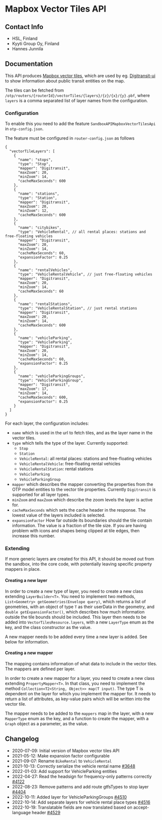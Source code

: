 # Mapbox Vector Tiles API

## Contact Info

- HSL, Finland
- Kyyti Group Oy, Finland
- Hannes Junnila

## Documentation

This API produces [Mapbox vector tiles](https://docs.mapbox.com/vector-tiles/reference/), which are
used by eg. [Digitransit-ui](https://github.com/HSLdevcom/digitransit-ui) to show information about
public transit entities on the map.

The tiles can be fetched from `/otp/routers/{routerId}/vectorTiles/{layers}/{z}/{x}/{y}.pbf`,
where `layers` is a comma separated list of layer names from the configuration.

### Configuration

To enable this you need to add the feature `SandboxAPIMapboxVectorTilesApi` in `otp-config.json`.

The feature must be configured in `router-config.json` as follows

```
{
  "vectorTileLayers": [
    {
      "name": "stops",
      "type": "Stop",
      "mapper": "Digitransit",
      "maxZoom": 20,
      "minZoom": 14,
      "cacheMaxSeconds": 600
    },
    {
      "name": "stations",
      "type": "Station",
      "mapper": "Digitransit",
      "maxZoom": 20,
      "minZoom": 12,
      "cacheMaxSeconds": 600
    },
    {
      "name": "citybikes",
      "type": "VehicleRental", // all rental places: stations and free-floating vehicles
      "mapper": "Digitransit",
      "maxZoom": 20,
      "minZoom": 14,
      "cacheMaxSeconds": 60,
      "expansionFactor": 0.25
    },
    {
      "name": "rentalVehicles",
      "type": "VehicleRentalVehicle", // just free-floating vehicles
      "mapper": "Digitransit",
      "maxZoom": 20,
      "minZoom": 14,
      "cacheMaxSeconds": 60
    },
    {
      "name": "rentalStations",
      "type": "VehicleRentalStation", // just rental stations
      "mapper": "Digitransit",
      "maxZoom": 20,
      "minZoom": 14,
      "cacheMaxSeconds": 600
    },
    {
      "name": "vehicleParking",
      "type": "VehicleParking",
      "mapper": "Digitransit",
      "maxZoom": 20,
      "minZoom": 14,
      "cacheMaxSeconds": 60,
      "expansionFactor": 0.25
    },
    {
      "name": "vehicleParkingGroups",
      "type": "VehicleParkingGroup",
      "mapper": "Digitransit",
      "maxZoom": 17,
      "minZoom": 14,
      "cacheMaxSeconds": 600,
      "expansionFactor": 0.25
    }
  ]
}
```

For each layer, the configuration includes:

- `name` which is used in the url to fetch tiles, and as the layer name in the vector tiles.
- `type` which tells the type of the layer. Currently supported:
    - `Stop`
    - `Station`
    - `VehicleRental`: all rental places: stations and free-floating vehicles
    - `VehicleRentalVehicle`: free-floating rental vehicles
    - `VehicleRentalStation`: rental stations
    - `VehicleParking`
    - `VehicleParkingGroup`
- `mapper` which describes the mapper converting the properties from the OTP model entities to the
  vector tile properties. Currently `Digitransit` is supported for all layer types.
- `minZoom` and `maxZoom` which describe the zoom levels the layer is active for.
- `cacheMaxSeconds` which sets the cache header in the response. The lowest value of the layers
  included is selected.
- `expansionFactor` How far outside its boundaries should the tile contain information. The value is
  a fraction of the tile size. If you are having problem with icons and shapes being clipped at tile
  edges, then increase this number.

### Extending

If more generic layers are created for this API, it should be moved out from the sandbox, into the
core code, with potentially leaving specific property mappers in place.

#### Creating a new layer

In order to create a new type of layer, you need to create a new class extending `LayerBuilder<T>`.
You need to implement two methods, `List<Geometry> getGeometries(Envelope query)`, which returns a
list of geometries, with an object of type `T` as their userData in the geometry,
and `double getExpansionFactor()`, which describes how much information outside the tile bounds
should be included. This layer then needs to be added into `VectorTilesResource.layers`, with a
new `LayerType` enum as the key, and the class constructor as the value.

A new mapper needs to be added every time a new layer is added. See below for information.

#### Creating a new mapper

The mapping contains information of what data to include in the vector tiles. The mappers are
defined per layer.

In order to create a new mapper for a layer, you need to create a new class
extending `PropertyMapper<T>`. In that class, you need to implement the
method `Collection<T2<String, Object>> map(T input)`. The type T is dependent on the layer for which
you implement the mapper for. It needs to return a list of attributes, as key-value pairs which will
be written into the vector tile.

The mapper needs to be added to the `mappers` map in the layer, with a new `MapperType` enum as the
key, and a function to create the mapper, with a `Graph` object as a parameter, as the value.

## Changelog

- 2020-07-09: Initial version of Mapbox vector tiles API
- 2021-05-12: Make expansion factor configurable
- 2021-09-07: Rename `BikeRental` to `VehicleRental`
- 2021-10-13: Correctly serialize the vehicle rental name [#3648](https://github.com/opentripplanner/OpenTripPlanner/pull/3648)
- 2022-01-03: Add support for VehicleParking entities
- 2022-04-27: Read the headsign for frequency-only patterns correctly [#4122](https://github.com/opentripplanner/OpenTripPlanner/pull/4122)
- 2022-08-23: Remove patterns and add route gtfsTypes to stop layer [#4404](https://github.com/opentripplanner/OpenTripPlanner/pull/4404)
- 2022-10-11: Added layer for VehicleParkingGroups [#4510](https://github.com/opentripplanner/OpenTripPlanner/pull/4510)
- 2022-10-14: Add separate layers for vehicle rental place types [#4516](https://github.com/opentripplanner/OpenTripPlanner/pull/4516)
- 2022-10-19: Translatable fields are now translated based on accept-language header [#4529](https://github.com/opentripplanner/OpenTripPlanner/pull/4529)
